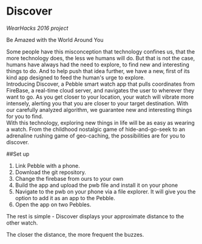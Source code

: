 # Discover
*WearHacks 2016 project*

Be Amazed with the World Around You

Some people have this misconception that technology confines us, that the more technology does, the less we humans will do. But that is not the case, humans have always had the need to explore, to find new and interesting things to do. And to help push that idea further, we have a new, first of its kind app designed to feed the human's urge to explore.  
Introducing Discover, a Pebble smart watch app that pulls coordinates from FireBase, a real-time cloud server, and navigates the user to wherever they want to go. As you get closer to your location, your watch will vibrate more intensely, alerting you that you are closer to your target destination. With our carefully analyzed algorithm, we guarantee new and interesting things for you to find.  
With this technology, exploring new things in life will be as easy as wearing a watch. From the childhood nostalgic game of hide-and-go-seek to an adrenaline rushing game of geo-caching, the possibilities are for you to discover.

##Set up
1. Link Pebble with a phone.
2. Download the git repository.
3. Change the firebase from ours to your own
4. Build the app and upload the pwb file and install it on your phone
5. Navigate to the pwb on your phone via a file explorer. It will give you the option to add it as an app to the Pebble.
6. Open the app on two Pebbles.

The rest is simple - Discover displays your approximate distance to the other watch.

The closer the distance, the more frequent the buzzes.
